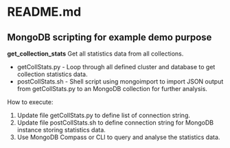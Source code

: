 # README.md
## MongoDB scripting for example demo purpose

**get_collection_stats** 
Get all statistics data from all collections.  

-  getCollStats.py - Loop through all defined cluster and database to get collection statistics data.  
-  postCollStats.sh - Shell script using mongoimport to import JSON output from getCollStats.py to an MongoDB collection for further analysis.  

How to execute:  
1.  Update file getCollStats.py to define list of connection string.  
2.  Update file postCollStats.sh to define connection string for MongoDB instance storing statistics data.  
3.  Use MongoDB Compass or CLI to query and analyse the statistics data.  


         
